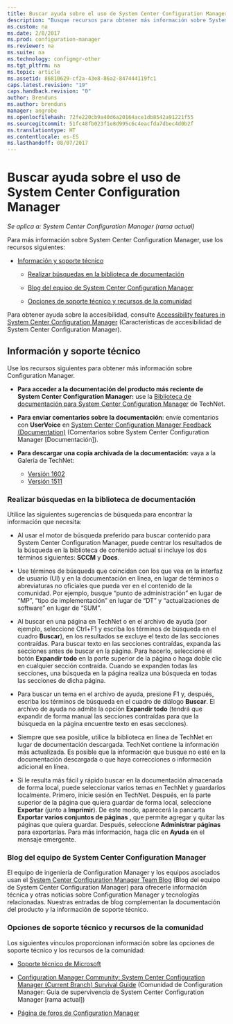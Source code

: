 ```yaml
---
title: Buscar ayuda sobre el uso de System Center Configuration Manager | Microsoft Docs
description: "Busque recursos para obtener más información sobre System Center Configuration Manager."
ms.custom: na
ms.date: 2/8/2017
ms.prod: configuration-manager
ms.reviewer: na
ms.suite: na
ms.technology: configmgr-other
ms.tgt_pltfrm: na
ms.topic: article
ms.assetid: 86810629-cf2a-43e8-86a2-847444119fc1
caps.latest.revision: "19"
caps.handback.revision: "0"
author: Brenduns
ms.author: brenduns
manager: angrobe
ms.openlocfilehash: 72fe220cb9a40d6a20164ace1db8542a91221f55
ms.sourcegitcommit: 51fc48fb023f1e8d995c6c4eacfda7dbec4d0b2f
ms.translationtype: HT
ms.contentlocale: es-ES
ms.lasthandoff: 08/07/2017
---
```

# <a name="find-help-for-using-system-center-configuration-manager"></a>Buscar ayuda sobre el uso de System Center Configuration Manager

*Se aplica a: System Center Configuration Manager (rama actual)*

Para más información sobre System Center Configuration Manager, use los recursos siguientes:  

-   [Información y soporte técnico](#bkmk_Info)  

    -   [Realizar búsquedas en la biblioteca de documentación](#BKMK_SearchTips)  

    -   [Blog del equipo de System Center Configuration Manager](#BKMK_ProductGroupBlog)  
    -   [Opciones de soporte técnico y recursos de la comunidad](#BKMK_SupportOptions)

  Para obtener ayuda sobre la accesibilidad, consulte [Accessibility features in System Center Configuration Manager](../../core/understand/accessibility-features.md) (Características de accesibilidad de System Center Configuration Manager).

##  <a name="bkmk_Info"></a> Información y soporte técnico  
 Use los recursos siguientes para obtener más información sobre Configuration Manager.  

-   **Para acceder a la documentación del producto más reciente de System Center Configuration Manager:** use la [Biblioteca de documentación para System Center Configuration Manager](http://go.microsoft.com/fwlink/p/?LinkId=691974) de TechNet.

-   **Para enviar comentarios sobre la documentación**: envíe comentarios con **UserVoice** en [System Center Configuration Manager Feedback (Documentation)](https://configurationmanager.uservoice.com/forums/300492-ideas/category/112371-documentation) (Comentarios sobre System Center Configuration Manager [Documentación]).  

-   **Para descargar una copia archivada de la documentación:** vaya a la Galería de TechNet:

    - [Versión 1602](https://gallery.technet.microsoft.com/documentation-for-system-ea90eaf1)
    - [Versión 1511](https://gallery.technet.microsoft.com/documentation-for-system-ea90eaf1)

###  <a name="BKMK_SearchTips"></a> Realizar búsquedas en la biblioteca de documentación  
 Utilice las siguientes sugerencias de búsqueda para encontrar la información que necesita:  

-   Al usar el motor de búsqueda preferido para buscar contenido para System Center Configuration Manager, puede centrar los resultados de la búsqueda en la biblioteca de contenido actual si incluye los dos términos siguientes: **SCCM** y **Docs**.

-   Use términos de búsqueda que coincidan con los que vea en la interfaz de usuario (UI) y en la documentación en línea, en lugar de términos o abreviaturas no oficiales que pueda ver en el contenido de la comunidad. Por ejemplo, busque “punto de administración” en lugar de “MP”, “tipo de implementación” en lugar de “DT” y “actualizaciones de software” en lugar de “SUM”.  

-   Al buscar en una página en TechNet o en el archivo de ayuda (por ejemplo, seleccione Ctrl+F1 y escriba los términos de búsqueda en el cuadro **Buscar**), en los resultados se excluye el texto de las secciones contraídas. Para buscar texto en las secciones contraídas, expanda las secciones antes de buscar en la página. Para hacerlo, seleccione el botón **Expandir todo** en la parte superior de la página o haga doble clic en cualquier sección contraída. Cuando se expanden todas las secciones, una búsqueda en la página realiza una búsqueda en todas las secciones de dicha página.  

-   Para buscar un tema en el archivo de ayuda, presione F1 y, después, escriba los términos de búsqueda en el cuadro de diálogo **Buscar**. El archivo de ayuda no admite la opción **Expandir todo** (tendrá que expandir de forma manual las secciones contraídas para que la búsqueda en la página encuentre texto en esas secciones).  

-   Siempre que sea posible, utilice la biblioteca en línea de TechNet en lugar de documentación descargada. TechNet contiene la información más actualizada. Es posible que la información que busque no esté en la documentación descargada o que haya correcciones o información adicional en línea.  

-   Si le resulta más fácil y rápido buscar en la documentación almacenada de forma local, puede seleccionar varios temas en TechNet y guardarlos localmente. Primero, inicie sesión en TechNet. Después, en la parte superior de la página que quiera guardar de forma local, seleccione **Exportar** (junto a **Imprimir**). De este modo, aparecerá la pancarta **Exportar varios conjuntos de páginas** , que permite agregar y quitar las páginas que quiera guardar. Después, seleccione **Administrar páginas** para exportarlas. Para más información, haga clic en **Ayuda** en el mensaje emergente.  

###  <a name="BKMK_ProductGroupBlog"></a> Blog del equipo de System Center Configuration Manager  
 El equipo de ingeniería de Configuration Manager y los equipos asociados usan el [System Center Configuration Manager Team Blog](http://go.microsoft.com/fwlink/?LinkId=191941) (Blog del equipo de System Center Configuration Manager) para ofrecerle información técnica y otras noticias sobre Configuration Manager y tecnologías relacionadas. Nuestras entradas de blog complementan la documentación del producto y la información de soporte técnico.  

###  <a name="BKMK_SupportOptions"></a> Opciones de soporte técnico y recursos de la comunidad  
 Los siguientes vínculos proporcionan información sobre las opciones de soporte técnico y los recursos de la comunidad:  

-   [Soporte técnico de Microsoft](http://go.microsoft.com/fwlink/?LinkId=243064)  

-   [Configuration Manager Community: System Center Configuration Manager (Current Branch) Survival Guide](http://social.technet.microsoft.com/wiki/contents/articles/33035.system-center-configuration-manager-current-branch-survival-guide.aspx ) (Comunidad de Configuration Manager: Guía de supervivencia de System Center Configuration Manager [rama actual])  

-   [Página de foros de Configuration Manager](https://social.technet.microsoft.com/Forums/en-US/home?category=ConfigMgrCB)  

